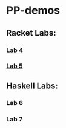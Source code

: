 # PP-demos
## Racket Labs:
### [Lab 4](https://github.com/alexandra-ispas/PP-demos/tree/main/Lab%204)
### [Lab 5](https://github.com/alexandra-ispas/PP-demos/tree/main/Lab%205)

## Haskell Labs:
### Lab 6
### Lab 7
